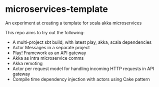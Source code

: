 # microservices-template
An experiment at creating a template for scala akka microservices

This repo aims to try out the following:
* A multi-project sbt build, with latest play, akka, scala dependencies
* Actor Messages in a separate project
* Play! Framework as an API gateway
* Akka as intra microservice comms
* Akka remoting
* Actor per request model for handling incoming HTTP requests in API gateway
* Compile time dependency injection with actors using Cake pattern

